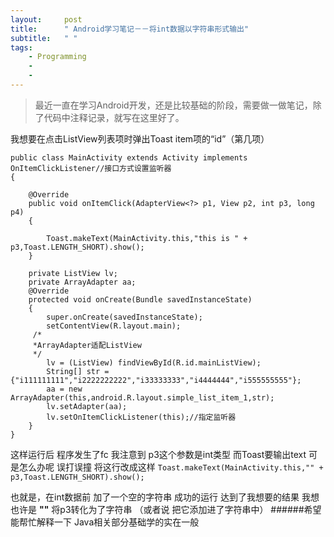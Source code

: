 ```yaml
---
layout:     post
title:      " Android学习笔记－－将int数据以字符串形式输出"
subtitle:   " "
tags:
    - Programming
    - 
    - 
---
```



>最近一直在学习Android开发，还是比较基础的阶段，需要做一做笔记，除了代码中注释记录，就写在这里好了。

我想要在点击ListView列表项时弹出Toast item项的“id”（第几项）

```
public class MainActivity extends Activity implements OnItemClickListener//接口方式设置监听器
{

	@Override
	public void onItemClick(AdapterView<?> p1, View p2, int p3, long p4)
	{
		
		Toast.makeText(MainActivity.this,"this is " + p3,Toast.LENGTH_SHORT).show();
	}

	private ListView lv;
	private ArrayAdapter aa;
    @Override
    protected void onCreate(Bundle savedInstanceState)
    {
        super.onCreate(savedInstanceState);
        setContentView(R.layout.main);
     /*
     *ArrayAdapter适配ListView
     */
		lv = (ListView) findViewById(R.id.mainListView);
		String[] str = {"i111111111","i2222222222","i33333333","i4444444","i555555555"};
		aa = new ArrayAdapter(this,android.R.layout.simple_list_item_1,str);
		lv.setAdapter(aa);
		lv.setOnItemClickListener(this);//指定监听器
    }
}
```
这样运行后 程序发生了fc
我注意到 p3这个参数是int类型 而Toast要输出text
可是怎么办呢
误打误撞
将这行改成这样
`Toast.makeText(MainActivity.this,"" + p3,Toast.LENGTH_SHORT).show();`

也就是，在int数据前 加了一个空的字符串
成功的运行 达到了我想要的结果
我想 也许是  __""__  将p3转化为了字符串 （或者说 把它添加进了字符串中）
######希望能帮忙解释一下 Java相关部分基础学的实在一般
